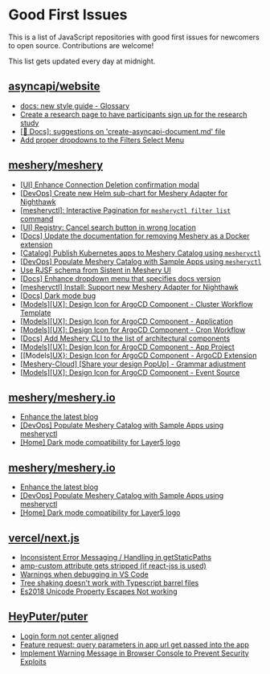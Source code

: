 # Good First Issues

This is a list of JavaScript repositories with good first issues for newcomers to open source. Contributions are welcome!

This list gets updated every day at midnight.

## [asyncapi/website](https://github.com/asyncapi/website)

- [docs: new style guide - Glossary](https://github.com/asyncapi/website/issues/1294)
- [Create a research page to have participants sign up for the research study](https://github.com/asyncapi/website/issues/1991)
- [[📑 Docs]: suggestions on 'create-asyncapi-document.md' file](https://github.com/asyncapi/website/issues/1945)
- [Add proper dropdowns to the Filters Select Menu](https://github.com/asyncapi/website/issues/1318)

## [meshery/meshery](https://github.com/meshery/meshery)

- [[UI] Enhance Connection Deletion confirmation modal](https://github.com/meshery/meshery/issues/10558)
- [[DevOps] Create new Helm sub-chart for Meshery Adapter for Nighthawk](https://github.com/meshery/meshery/issues/10370)
- [[mesheryctl]: Interactive Pagination for `mesheryctl filter list` command](https://github.com/meshery/meshery/issues/10366)
- [[UI] Registry: Cancel search button in wrong location](https://github.com/meshery/meshery/issues/10430)
- [[Docs] Update the documentation for removing Meshery as a Docker extension](https://github.com/meshery/meshery/issues/9901)
- [[Catalog] Publish Kubernetes apps to Meshery Catalog using `mesheryctl`](https://github.com/meshery/meshery/issues/10444)
- [[DevOps] Populate Meshery Catalog with Sample Apps using `mesheryctl`](https://github.com/meshery/meshery/issues/10458)
- [Use RJSF schema from Sistent in Meshery UI](https://github.com/meshery/meshery/issues/10445)
- [[Docs] Enhance dropdown menu that specifies docs version](https://github.com/meshery/meshery/issues/9227)
- [[mesheryctl] Install: Support new Meshery Adapter for Nighthawk](https://github.com/meshery/meshery/issues/10371)
- [[Docs] Dark mode bug](https://github.com/meshery/meshery/issues/10351)
- [[Models][UX]: Design Icon for ArgoCD Component - Cluster Workflow Template](https://github.com/meshery/meshery/issues/10295)
- [[Models][UX]: Design Icon for ArgoCD Component - Application](https://github.com/meshery/meshery/issues/10293)
- [[Models][UX]: Design Icon for ArgoCD Component - Cron Workflow](https://github.com/meshery/meshery/issues/10296)
- [[Docs] Add Meshery CLI to the list of architectural components](https://github.com/meshery/meshery/issues/9623)
- [[Models][UX]: Design Icon for ArgoCD Component - App Project ](https://github.com/meshery/meshery/issues/10291)
- [[Models][UX}: Design Icon for ArgoCD Component - ArgoCD Extension](https://github.com/meshery/meshery/issues/10290)
- [[Meshery-Cloud] [Share your design PopUp] - Grammar adjustment](https://github.com/meshery/meshery/issues/10038)
- [[Models][UX]: Design Icon for ArgoCD Component - Event Source](https://github.com/meshery/meshery/issues/10298)

## [meshery/meshery.io](https://github.com/meshery/meshery.io)

- [Enhance the latest blog](https://github.com/meshery/meshery.io/issues/1651)
- [[DevOps] Populate Meshery Catalog with Sample Apps using mesheryctl](https://github.com/meshery/meshery.io/issues/1650)
- [[Home] Dark mode compatibility for Layer5 logo](https://github.com/meshery/meshery.io/issues/1611)

## [meshery/meshery.io](https://github.com/meshery/meshery.io)

- [Enhance the latest blog](https://github.com/meshery/meshery.io/issues/1651)
- [[DevOps] Populate Meshery Catalog with Sample Apps using mesheryctl](https://github.com/meshery/meshery.io/issues/1650)
- [[Home] Dark mode compatibility for Layer5 logo](https://github.com/meshery/meshery.io/issues/1611)

## [vercel/next.js](https://github.com/vercel/next.js)

- [Inconsistent Error Messaging / Handling in getStaticPaths](https://github.com/vercel/next.js/issues/41281)
- [amp-custom attribute gets stripped (if react-jss is used)](https://github.com/vercel/next.js/issues/12243)
- [Warnings when debugging in VS Code](https://github.com/vercel/next.js/issues/24349)
- [Tree shaking doesn't work with Typescript barrel files](https://github.com/vercel/next.js/issues/12557)
- [Es2018 Unicode Property Escapes Not working](https://github.com/vercel/next.js/issues/19303)

## [HeyPuter/puter](https://github.com/HeyPuter/puter)

- [Login form not center aligned](https://github.com/HeyPuter/puter/issues/90)
- [Feature request: query parameters in app url get passed into the app](https://github.com/HeyPuter/puter/issues/111)
- [Implement Warning Message in Browser Console to Prevent Security Exploits](https://github.com/HeyPuter/puter/issues/101)

